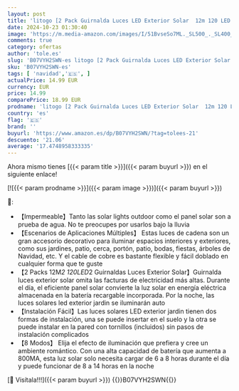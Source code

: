 ```yaml
---
layout: post
title: 'litogo [2 Pack Guirnalda Luces LED Exterior Solar  12m 120 LED Luces Solares LED Exterior Jardin  8 Modos Cadena de Luces Decoracion para Navidad  Terraza  Fiestas  Bodas  Patio  Festivales'
date: 2024-10-23 01:30:40
image: 'https://m.media-amazon.com/images/I/51BvseSo7ML._SL500_._SL400_.jpg'
comments: true
category: ofertas
author: 'tole.es'
slug: 'B07VYH2SWN-es litogo [2 Pack Guirnalda Luces LED Exterior Solar 12m 120...'
sku: 'B07VYH2SWN-es'
tags: [ 'navidad','🇪🇸', ]
actualPrice: 14.99 EUR
currency: EUR
price: 14.99
comparePrice: 18.99 EUR
prodname: 'litogo [2 Pack Guirnalda Luces LED Exterior Solar  12m 120 LED Luces Solares LED Exterior Jardin  8 Modos Cadena de Luces Decoracion para Navidad  Terraza  Fiestas  Bodas  Patio  Festivales'
country: 'es'
flag: '🇪🇸'
brand: ''
buyurl: 'https://www.amazon.es/dp/B07VYH2SWN/?tag=tolees-21'
descuento: '21.06'
average: '17.4748958333335'
---
```


Ahora mismo tienes [{{< param title >}}]({{< param buyurl >}}) en el siguiente enlace!

[![{{< param prodname >}}]({{< param image >}})]({{< param buyurl >}})

🔎:

- 【Impermeable】Tanto las solar lights outdoor como el panel solar son a prueba de agua. No te preocupes por usarlos bajo la lluvia
- 【Escenarios de Aplicaciones Múltiples】 Estas luces de cadena son un gran accesorio decorativo para iluminar espacios interiores y exteriores, como sus jardines, patio, cerca, portón, patio, bodas, fiestas, árboles de Navidad, etc. Y el cable de cobre es bastante flexible y fácil doblado en cualquier forma que te guste
- 【2 Packs 12M*2 120LED*2 Guirnaldas Luces Exterior Solar】Guirnalda luces exterior solar omita las facturas de electricidad más altas. Durante el día, el eficiente panel solar convierte la luz solar en energía eléctrica almacenada en la batería recargable incorporada. Por la noche, las luces solares led exterior jardin se iluminarán auto
- 【Instalación Fácil】Las luces solares LED exterior jardin tienen dos formas de instalación, una se puede insertar en el suelo y la otra se puede instalar en la pared con tornillos (incluidos) sin pasos de instalación complicados
- 【8 Modos】 Elija el efecto de iluminación que prefiera y cree un ambiente romántico. Con una alta capacidad de batería que aumenta a 800MA, esta luz solar solo necesita cargar de 6 a 8 horas durante el día y puede funcionar de 8 a 14 horas en la noche

[🛒 Visítala!!!]({{< param buyurl >}})
{{<world>}}B07VYH2SWN{{</world>}}
